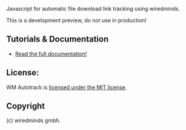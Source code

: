 Javascript for automatic file download link tracking using wiredminds.

This is a development preview, do not use in production!

## Tutorials & Documentation

* [Read the full documentation!](docs/source/index.rst)

## License:

WM Autotrack is [licensed under the MIT license](https://opensource.org/licenses/MIT).

## Copyright

(c) wiredminds gmbh.

